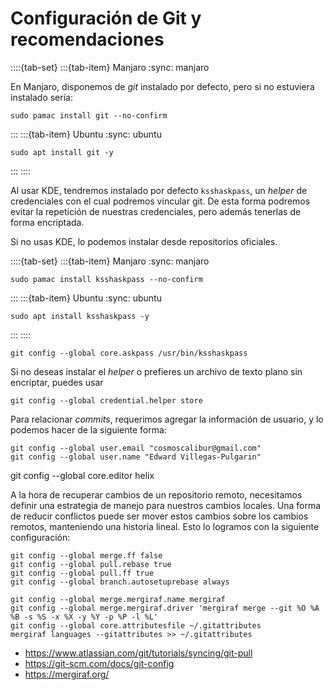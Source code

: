 # Configuración de Git y recomendaciones

::::\{tab-set} :::\{tab-item} Manjaro :sync: manjaro

En Manjaro, disponemos de *git* instalado por defecto, pero si no estuviera
instalado sería:

```{code} bash
sudo pamac install git --no-confirm
```

::: :::\{tab-item} Ubuntu :sync: ubuntu

```{code} bash
sudo apt install git -y
```

::: ::::

Al usar KDE, tendremos instalado por defecto `ksshaskpass`, un *helper* de
credenciales con el cual podremos vincular git. De esta forma podremos evitar la
repetición de nuestras credenciales, pero además tenerlas de forma encriptada.

Si no usas KDE, lo podemos instalar desde repositorios oficiales.

::::\{tab-set} :::\{tab-item} Manjaro :sync: manjaro

```{code} bash
sudo pamac install ksshaskpass --no-confirm
```

::: :::\{tab-item} Ubuntu :sync: ubuntu

```{code} bash
sudo apt install ksshaskpass -y
```

::: ::::

```{code} bash
git config --global core.askpass /usr/bin/ksshaskpass
```

Si no deseas instalar el *helper* o prefieres un archivo de texto plano sin
encriptar, puedes usar

```{code} bash
git config --global credential.helper store
```

Para relacionar *commits*, requerimos agregar la información de usuario, y lo
podemos hacer de la siguiente forma:

```{code} bash
git config --global user.email "cosmoscalibur@gmail.com"
git config --global user.name "Edward Villegas-Pulgarin"
```

git config --global core.editor helix

A la hora de recuperar cambios de un repositorio remoto, necesitamos definir una
estrategia de manejo para nuestros cambios locales. Una forma de reducir
conflictos puede ser mover estos cambios sobre los cambios remotos, manteniendo
una historia lineal. Esto lo logramos con la siguiente configuración:

```{code} bash
git config --global merge.ff false
git config --global pull.rebase true
git config --global pull.ff true
git config --global branch.autosetuprebase always
```

```{code} bash
git config --global merge.mergiraf.name mergiraf
git config --global merge.mergiraf.driver 'mergiraf merge --git %O %A %B -s %S -x %X -y %Y -p %P -l %L'
git config --global core.attributesfile ~/.gitattributes
mergiraf languages --gitattributes >> ~/.gitattributes
```

- https://www.atlassian.com/git/tutorials/syncing/git-pull
- https://git-scm.com/docs/git-config
- https://mergiraf.org/
